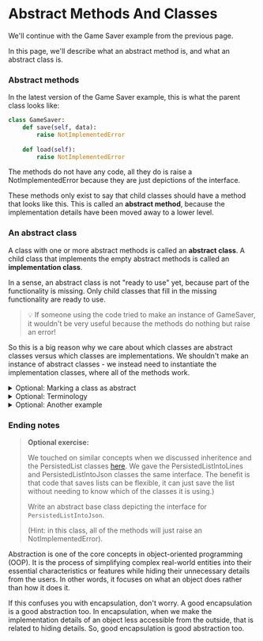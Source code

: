 
# Abstract Methods And Classes

We'll continue with the Game Saver example from the previous page.

In this page, we'll describe what an abstract method is, and what an abstract class is.

### Abstract methods

In the latest version of the Game Saver example, this is what the parent class looks like:

```python
class GameSaver:
    def save(self, data):
        raise NotImplementedError
        
    def load(self):
        raise NotImplementedError
```

The methods do not have any code, all they do is raise a NotImplementedError because they are just depictions of the interface.

These methods only exist to say that child classes should have a method that looks like this. This is called an **abstract method**, because the implementation details have been moved away to a lower level.

### An abstract class

A class with one or more abstract methods is called an **abstract class**. A child class that implements the empty abstract methods is called an **implementation class**.



In a sense, an abstract class is not "ready to use" yet, because part of the functionality is missing. Only child classes that fill in the missing functionality are ready to use. 

> 💡 If someone using the code tried to make an instance of GameSaver, it wouldn't be very useful because the methods do nothing but raise an error!


So this is a big reason why we care about which classes are abstract classes versus which classes are implementations. We shouldn't make an instance of abstract classes - we instead need to instantiate the implementation classes, where all of the methods work.

<details><summary>Optional: Marking a class as abstract</summary>

Python has a way to mark a class as abstract. This shows people that you should not make an instance of it.


(This isn't used in Python as often as it is in other languages, though. In other languages it's more useful because your program stops right away if you've accidentally created an instance of a abstract class anywhere instead of a child class).

<b>Python syntax for abstract classes</b>

```python
from abc import ABC, abstractmethod

class GameSaver(ABC):
    @abstractmethod
    def save(self, data):
        pass
        
    @abstractmethod
    def load(self):
        pass
```

(The ABC stands for Abstract Base Class).

</details>

<details><summary>Optional: Terminology</summary>

Because object-oriented programming has been around for so many years, there are many different terms. You might come across these terms as you read about object-oriented programming:

* A base class means essentially the same thing as a parent class.
* A concrete class means essentially the same thing as an implementation class (that is to say, a child class of a parent class that has some abstract methods).  
* (Remember that an abstract method is an empty placeholder method). People sometimes use the term interface to refer to a class where all methods are abstract methods. You could say that an interface is a completely-abstract abstract class.


</details>


<details><summary>Optional: Another example</summary>

Here is another example of an abstract class in Python:

```python
from abc import ABC, abstractmethod

class DatabaseConnection(ABC):
    @abstractmethod
    def connect(self):
        pass

    @abstractmethod
    def query(self, query_string):
        pass

class MySQLDatabaseConnection(DatabaseConnection):
    def connect(self):
        # Code to connect to a MySQL database
        ...

    def query(self, query_string):
        # Code to execute a query on a MySQL database
        ...

class MongoDBDatabaseConnection(DatabaseConnection):
    def connect(self):
        # Code to connect to a MongoDB database
        ...

    def query(self, query_string):
        # Code to execute a query on a MongoDB database
        ...
```

DatabaseConnection is an abstract class that defines two abstract methods: connect and query. Any implementation  child class of DatabaseConnection must implement them.

MySQLDatabaseConnection and MongoDBDatabaseConnection are **implementation** child classes of DatabaseConnection that implement the connect and query methods. Each implementation has different code according to their specific database systems. By inheriting from DatabaseConnection, they **must** implement these methods or they will not be compatible with the abstract DatabaseConnection class.

Example code that uses the DatabaseConnection class:

```python
def connect_and_run_query(database, query_string):
    database.connect()
    result = database.query(query_string)
    return result
```


The function is able to connect to and run queries on any databases without actually knowing how the database works or what type of database it is. It just needs to know that the database has a connect method and a query method (which are defined by the DatabaseConnection abstract class).


</details>



<!--
## Interfaces

Interfaces are another way to achieve abstraction in OOP. An interface is a contract that defines the behavior of a class. It is a collection of abstract methods. A class implements an interface by providing the implementation of all the abstract methods defined in the interface. You can think of an interface as a 100% abstract class. That means an interface contains only abstract methods and no concrete methods (methods with implementation).

In some programming languages, interfaces are declared using the `interface` keyword. In Python, interfaces are defined the same way as abstract classes. They are declared using the `ABC` module.

Here is an example of an interface in Python:

```python
from abc import ABC, abstractmethod

class Serializer(ABC):
    @abstractmethod
    def serialize(self, obj):
        pass

    @abstractmethod
    def deserialize(self, serialized_data):
        pass
```

As you can see, the Serializer interface looks like an abstract class. The only difference there is that it does not contain any concrete methods. It only contains abstract methods.
-->


### Ending notes

<blockquote>
<b>Optional exercise:</b>

We touched on similar concepts when we discussed inheritence and the PersistedList classes [here](/lessons/inheritance-and-error-handling/inheritance.html). We gave the PersistedListIntoLines and PersistedListIntoJson classes the same interface. The benefit is that code that saves lists can be flexible, it can just save the list without needing to know which of the classes it is using.)

Write an abstract base class depicting the interface for `PersistedListIntoJson`.

(Hint: in this class, all of the methods will just raise an NotImplementedError).
</blockquote>


Abstraction is one of the core concepts in object-oriented programming (OOP). It is the process of simplifying complex real-world entities into their essential characteristics or features while hiding their unnecessary details from the users. In other words, it focuses on what an object does rather than how it does it.

If this confuses you with encapsulation, don't worry. A good encapsulation is a good abstraction too. In encapsulation, when we make the implementation details of an object less accessible from the outside, that is related to hiding details. So, good encapsulation is good abstraction too.
